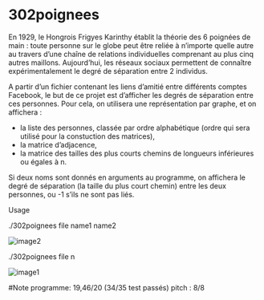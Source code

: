 # 302poignees
En 1929, le Hongrois Frigyes Karinthy établit la théorie des 6 poignées de main :
toute personne sur le globe peut être reliée à n’importe quelle autre au travers
d’une chaîne de relations individuelles comprenant au plus cinq autres maillons.
Aujourd’hui, les réseaux sociaux permettent de connaître expérimentalement le
degré de séparation entre 2 individus.

A partir d’un fichier contenant les liens d’amitié entre différents comptes Facebook,
le but de ce projet est d’afficher les degrés de séparation entre ces personnes.
Pour cela, on utilisera une représentation par graphe, et on affichera :
- la liste des personnes, classée par ordre alphabétique (ordre qui sera utilisé
pour la constuction des matrices),
- la matrice d’adjacence,
- la matrice des tailles des plus courts chemins de longueurs inférieures ou
égales à n.

Si deux noms sont donnés en arguments au programme, on affichera le degré de
séparation (la taille du plus court chemin) entre les deux personnes, ou -1 s’ils
ne sont pas liés.

Usage

./302poignees file name1 name2

![image2](https://cloud.githubusercontent.com/assets/15813261/19431064/271044c4-9457-11e6-9d69-524c07321207.png)

./302poignees file n

![image1](https://cloud.githubusercontent.com/assets/15813261/19431065/2712b452-9457-11e6-89c9-4f65e84e9212.png)

#Note
programme: 19,46/20 (34/35 test passés) pitch : 8/8
